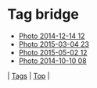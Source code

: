 <!--
title: Tag bridge
date: 2020-06-28T14:57:48.599Z
tags:
-->
# Tag bridge

 * [Photo 2014-12-14 12](105170315382.md)
 * [Photo 2015-03-04 23](112731739222.md)
 * [Photo 2015-05-02 12](117933266427.md)
 * [Photo 2014-10-10 08](99632990707.md)

| [Tags](tags.md) | [Top](index.md) |

